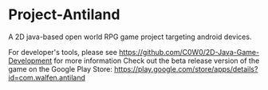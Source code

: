 # Project-Antiland
A 2D java-based open world RPG game project targeting android devices.

For developer's tools, please see https://github.com/C0W0/2D-Java-Game-Development for more information
Check out the beta release version of the game on the Google Play Store: https://play.google.com/store/apps/details?id=com.walfen.antiland
